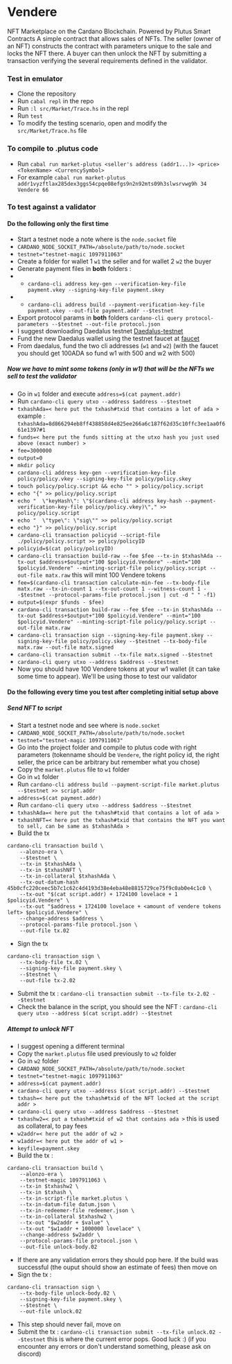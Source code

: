 # Vendere
NFT Marketplace on the Cardano Blockchain. Powered by Plutus Smart Contracts
A simple contract that allows sales of NFTs. The seller (owner of an NFT) constructs the contract with parameters unique to the sale and locks the NFT there.
A buyer can then unlock the NFT by submitting a transaction verifying the several requirements defined in the validator.

### Test in emulator
* Clone the repository
* Run `cabal repl` in the repo
* Run `:l src/Market/Trace.hs` in the repl
* Run `test`
* To modify the testing scenario, open and modify the `src/Market/Trace.hs` file

### To compile to .plutus code
* Run `cabal run market-plutus <seller's address (addr1...)> <price> <TokenName> <CurrencySymbol>`
* For example `cabal run market-plutus addr1vyzftlax285dex3ggs54cpqe08efgs9n2n92mts09h3slwsrvwg9h 34 Vendere 66`

### To test against a validator
#### Do the following only the first time
* Start a testnet node a note where is the `node.socket` file
* `CARDANO_NODE_SOCKET_PATH=/absolute/path/to/node.socket`
* `testnet="testnet-magic 1097911063"`
* Create a folder for wallet 1 `w1` the seller and for wallet 2 `w2` the buyer
* Generate payment files in **both** folders :
* * `cardano-cli address key-gen --verification-key-file payment.vkey --signing-key-file payment.skey`
* * `cardano-cli address build --payment-verification-key-file payment.vkey --out-file payment.addr --$testnet`
* Export protocol params in **both** folders `cardano-cli query protocol-parameters --$testnet --out-file protocol.json`
* I suggest downloading Daedalus testnet [Daedalus-testnet](https://testnets.cardano.org/en/testnets/cardano/get-started/wallet/)
* Fund the new Daedalus wallet using the testnet faucet at [faucet](https://developers.cardano.org/docs/integrate-cardano/testnet-faucet)
* From daedalus, fund the two cli addresses (`w1` and `w2`) (with the faucet you should get 100ADA so fund w1 with 500 and w2 with 500)
##### Now we have to mint some tokens (only in w1) that will be the NFTs we sell to test the validator
* Go in `w1` folder and execute `address=$(cat payment.addr)`
* Run `cardano-cli query utxo --address $address --$testnet`
* `txhashAda=< here put the txhash#txid that contains a lot of ada >` example : `txhashAda=8d866294eb8ff438858d4e825ee266a6c187f62d35c10ffc3ee1aa0f661e1397#1`
* `funds=< here put the funds sitting at the utxo hash you just used above (exact number) >`
* `fee=3000000`
* `output=0`
* `mkdir policy`
* `cardano-cli address key-gen --verification-key-file policy/policy.vkey --signing-key-file policy/policy.skey`
* `touch policy/policy.script && echo "" > policy/policy.script`
* `echo "{" >> policy/policy.script`
* `echo "  \"keyHash\": \"$(cardano-cli address key-hash --payment-verification-key-file policy/policy.vkey)\"," >> policy/policy.script`
* `echo "  \"type\": \"sig\"" >> policy/policy.script`
* `echo "}" >> policy/policy.script`
* `cardano-cli transaction policyid --script-file ./policy/policy.script >> policy/policyID`
* `policyid=$(cat policy/policyID)`
* `cardano-cli transaction build-raw --fee $fee --tx-in $txhashAda --tx-out $address+$output+"100 $policyid.Vendere" --mint="100 $policyid.Vendere" --minting-script-file policy/policy.script --out-file matx.raw` this will mint 100 Vendere tokens
* `fee=$(cardano-cli transaction calculate-min-fee --tx-body-file matx.raw --tx-in-count 1 --tx-out-count 1 --witness-count 1 --$testnet --protocol-params-file protocol.json | cut -d " " -f1)`
* `output=$(expr $funds - $fee)`
* `cardano-cli transaction build-raw --fee $fee --tx-in $txhashAda --tx-out $address+$output+"100 $policyid.Vendere" --mint="100 $policyid.Vendere" --minting-script-file policy/policy.script --out-file matx.raw`
* `cardano-cli transaction sign --signing-key-file payment.skey --signing-key-file policy/policy.skey --$testnet --tx-body-file matx.raw --out-file matx.signed`
* `cardano-cli transaction submit --tx-file matx.signed --$testnet`
* `cardano-cli query utxo --address $address --$testnet`
* Now you should have 100 Vendere tokens at your w1 wallet (it can take some time to appear). We'll be using those to test our validator

#### Do the following every time you test after completing initial setup above
##### Send NFT to script
* Start a testnet node and see where is `node.socket`
* `CARDANO_NODE_SOCKET_PATH=/absolute/path/to/node.socket`
* `testnet="testnet-magic 1097911063"`
* Go into the project folder and compile to plutus code with right parameters (tokenname should be `Vendere`, the right policy id, the right seller, the price can be arbitrary but remember what you chose)
* Copy the `market.plutus` file to `w1` folder
* Go in `w1` folder
* Run `cardano-cli address build --payment-script-file market.plutus --$testnet >> script.addr`
* `address=$(cat payment.addr)`
* Run `cardano-cli query utxo --address $address --$testnet`
* `txhashAda=< here put the txhash#txid that contains a lot of ada >`
* `txhashNFT=< here put the txhash#txid that contains the NFT you want to sell, can be same as $txhashAda >`
* Build the tx
```
cardano-cli transaction build \
    --alonzo-era \
    --$testnet \
    --tx-in $txhashAda \
    --tx-in $txhashNFT \
    --tx-in-collateral $txhashAda \
    --tx-out-datum-hash 45b0cfc220ceec5b7c1c62c4d4193d38e4eba48e8815729ce75f9c0ab0e4c1c0 \
    --tx-out "$(cat script.addr) + 1724100 lovelace + 1 $policyid.Vendere" \
    --tx-out "$address + 1724100 lovelace + <amount of vendere tokens left> $policyid.Vendere" \
    --change-address $address \
    --protocol-params-file protocol.json \
    --out-file tx.02
```
* Sign the tx
```
cardano-cli transaction sign \
    --tx-body-file tx.02 \
    --signing-key-file payment.skey \
    --$testnet \
    --out-file tx-2.02
```
* Submit the tx : `cardano-cli transaction submit --tx-file tx-2.02 --$testnet`
* Check the balance in the script, you should see the NFT : `cardano-cli query utxo --address $(cat script.addr) --$testnet`

##### Attempt to unlock NFT
* I suggest opening a different terminal
* Copy the `market.plutus` file used previously to `w2` folder
* Go in `w2` folder
* `CARDANO_NODE_SOCKET_PATH=/absolute/path/to/node.socket`
* `testnet="testnet-magic 1097911063"`
* `address=$(cat payment.addr)`
* `cardano-cli query utxo --address $(cat script.addr) --$testnet`
* `txhash=< here put the txhash#txid of the NFT locked at the script addr >`
* `cardano-cli query utxo --address $address --$testnet`
* `txhashw2=< put a txhash#txid of w2 that contains ada >` this is used as collateral, to pay fees
* `w2addr=< here put the addr of w2 >`
* `w1addr=< here put the addr of w1 >`
* `keyfile=payment.skey`
* Build the tx :
```
cardano-cli transaction build \
    --alonzo-era \
    --testnet-magic 1097911063 \
    --tx-in $txhashw2 \
    --tx-in $txhash \
    --tx-in-script-file market.plutus \
    --tx-in-datum-file datum.json \
    --tx-in-redeemer-file redeemer.json \
    --tx-in-collateral $txhashw2 \
    --tx-out "$w2addr + $value" \
    --tx-out "$w1addr + 1000000 lovelace" \
    --change-address $w2addr \
    --protocol-params-file protocol.json \
    --out-file unlock-body.02
``` 
* If there are any validation errors they should pop here. If the build was successful (the ouput should show an estimate of fees) then move on
* Sign the tx :
```
cardano-cli transaction sign \
    --tx-body-file unlock-body.02 \
    --signing-key-file payment.skey \
    --$testnet \
    --out-file unlock.02
```
* This step should never fail, move on
* Submit the tx : `cardano-cli transaction submit --tx-file unlock.02 --$testnet` this is where the current error pops. Good luck :) (if you encounter any errors or don't understand something, please ask on discord)
